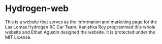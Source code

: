 # Hydrogen-web

This is a website that serves as the information and marketing page for the Las Lomas Hydrogen RC Car Team. Kanishka Roy programmed this whole website and Ethan Agustin designed the website. It is protected under the MIT License. 
